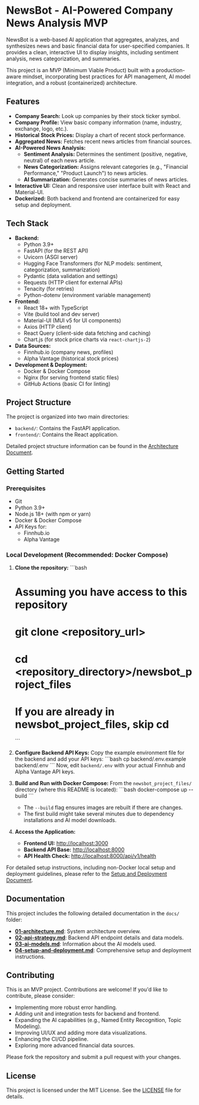 # NewsBot - AI-Powered Company News Analysis MVP

NewsBot is a web-based AI application that aggregates, analyzes, and synthesizes news and basic financial data for user-specified companies. It provides a clean, interactive UI to display insights, including sentiment analysis, news categorization, and summaries.

This project is an MVP (Minimum Viable Product) built with a production-aware mindset, incorporating best practices for API management, AI model integration, and a robust (containerized) architecture.

## Features

*   **Company Search:** Look up companies by their stock ticker symbol.
*   **Company Profile:** View basic company information (name, industry, exchange, logo, etc.).
*   **Historical Stock Prices:** Display a chart of recent stock performance.
*   **Aggregated News:** Fetches recent news articles from financial sources.
*   **AI-Powered News Analysis:**
    *   **Sentiment Analysis:** Determines the sentiment (positive, negative, neutral) of each news article.
    *   **News Categorization:** Assigns relevant categories (e.g., "Financial Performance," "Product Launch") to news articles.
    *   **AI Summarization:** Generates concise summaries of news articles.
*   **Interactive UI:** Clean and responsive user interface built with React and Material-UI.
*   **Dockerized:** Both backend and frontend are containerized for easy setup and deployment.

## Tech Stack

*   **Backend:**
    *   Python 3.9+
    *   FastAPI (for the REST API)
    *   Uvicorn (ASGI server)
    *   Hugging Face Transformers (for NLP models: sentiment, categorization, summarization)
    *   Pydantic (data validation and settings)
    *   Requests (HTTP client for external APIs)
    *   Tenacity (for retries)
    *   Python-dotenv (environment variable management)
*   **Frontend:**
    *   React 18+ with TypeScript
    *   Vite (build tool and dev server)
    *   Material-UI (MUI v5 for UI components)
    *   Axios (HTTP client)
    *   React Query (client-side data fetching and caching)
    *   Chart.js (for stock price charts via `react-chartjs-2`)
*   **Data Sources:**
    *   Finnhub.io (company news, profiles)
    *   Alpha Vantage (historical stock prices)
*   **Development & Deployment:**
    *   Docker & Docker Compose
    *   Nginx (for serving frontend static files)
    *   GitHub Actions (basic CI for linting)

## Project Structure

The project is organized into two main directories:

*   `backend/`: Contains the FastAPI application.
*   `frontend/`: Contains the React application.

Detailed project structure information can be found in the [Architecture Document](./docs/01-architecture.md).

## Getting Started

### Prerequisites

*   Git
*   Python 3.9+
*   Node.js 18+ (with npm or yarn)
*   Docker & Docker Compose
*   API Keys for:
    *   Finnhub.io
    *   Alpha Vantage

### Local Development (Recommended: Docker Compose)

1.  **Clone the repository:**
    \`\`\`bash
    # Assuming you have access to this repository
    # git clone <repository_url>
    # cd <repository_directory>/newsbot_project_files
    # If you are already in newsbot_project_files, skip cd
    \`\`\`

2.  **Configure Backend API Keys:**
    Copy the example environment file for the backend and add your API keys:
    \`\`\`bash
    cp backend/.env.example backend/.env
    \`\`\`
    Now, edit `backend/.env` with your actual Finnhub and Alpha Vantage API keys.

3.  **Build and Run with Docker Compose:**
    From the `newsbot_project_files/` directory (where this README is located):
    \`\`\`bash
    docker-compose up --build
    \`\`\`
    *   The `--build` flag ensures images are rebuilt if there are changes.
    *   The first build might take several minutes due to dependency installations and AI model downloads.

4.  **Access the Application:**
    *   **Frontend UI:** [http://localhost:3000](http://localhost:3000)
    *   **Backend API Base:** [http://localhost:8000](http://localhost:8000)
    *   **API Health Check:** [http://localhost:8000/api/v1/health](http://localhost:8000/api/v1/health)

For detailed setup instructions, including non-Docker local setup and deployment guidelines, please refer to the [Setup and Deployment Document](./docs/04-setup-and-deployment.md).

## Documentation

This project includes the following detailed documentation in the `docs/` folder:

*   [**01-architecture.md**](./docs/01-architecture.md): System architecture overview.
*   [**02-api-strategy.md**](./docs/02-api-strategy.md): Backend API endpoint details and data models.
*   [**03-ai-models.md**](./docs/03-ai-models.md): Information about the AI models used.
*   [**04-setup-and-deployment.md**](./docs/04-setup-and-deployment.md): Comprehensive setup and deployment instructions.

## Contributing

This is an MVP project. Contributions are welcome! If you'd like to contribute, please consider:

*   Implementing more robust error handling.
*   Adding unit and integration tests for backend and frontend.
*   Expanding the AI capabilities (e.g., Named Entity Recognition, Topic Modeling).
*   Improving UI/UX and adding more data visualizations.
*   Enhancing the CI/CD pipeline.
*   Exploring more advanced financial data sources.

Please fork the repository and submit a pull request with your changes.

## License

This project is licensed under the MIT License. See the [LICENSE](./LICENSE) file for details.
